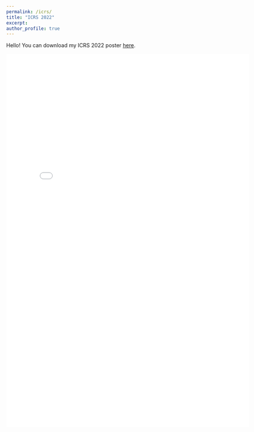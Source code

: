```yaml
---
permalink: /icrs/
title: "ICRS 2022"
excerpt: 
author_profile: true
---
```

Hello! You can download my ICRS 2022 poster [here](/images/research/poster_last_300dpi.pdf). 

<iframe src="/images/research/poster_last_300dpi.pdf" type="application/pdf" width="650" height="1000" frameborder="no" border="0" marginwidth="0" marginheight="0" >
 <p>It appears you don't have a PDF plugin for this browser.
 No biggie... you can <a href="/images/research/poster_last_300dpi.pdf">click here to
  download the PDF file.</a></p>
</iframe>
